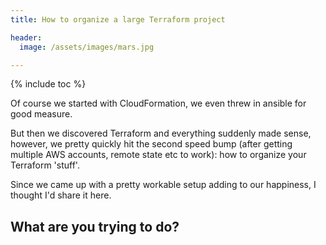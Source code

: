 ```yaml
---
title: How to organize a large Terraform project

header:
  image: /assets/images/mars.jpg

---
```

{% include toc %}


Of course we started with CloudFormation, we even threw in ansible for good measure.

But then we discovered Terraform and everything suddenly made sense, however, we pretty quickly hit the second speed bump (after getting multiple AWS accounts, remote state etc to work): how to organize your Terraform 'stuff'.

Since we came up with a pretty workable setup adding to our happiness, I thought I'd share it here.

## What are you trying to do?


